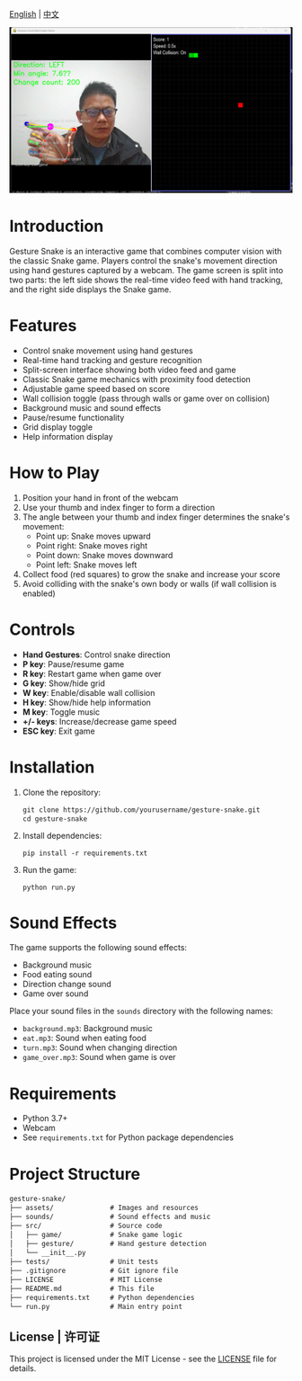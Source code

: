 
[English]() | [中文](README.md)

<img src="assets/gensture-snake.png" alt="游戏演示" width="800"/>

# Introduction

Gesture Snake is an interactive game that combines computer vision with the classic Snake game. Players control the snake's movement direction using hand gestures captured by a webcam. The game screen is split into two parts: the left side shows the real-time video feed with hand tracking, and the right side displays the Snake game.

# Features

- Control snake movement using hand gestures
- Real-time hand tracking and gesture recognition
- Split-screen interface showing both video feed and game
- Classic Snake game mechanics with proximity food detection
- Adjustable game speed based on score
- Wall collision toggle (pass through walls or game over on collision)
- Background music and sound effects
- Pause/resume functionality
- Grid display toggle
- Help information display

# How to Play

1. Position your hand in front of the webcam
2. Use your thumb and index finger to form a direction
3. The angle between your thumb and index finger determines the snake's movement:
   - Point up: Snake moves upward
   - Point right: Snake moves right
   - Point down: Snake moves downward
   - Point left: Snake moves left
4. Collect food (red squares) to grow the snake and increase your score
5. Avoid colliding with the snake's own body or walls (if wall collision is enabled)

# Controls

- **Hand Gestures**: Control snake direction
- **P key**: Pause/resume game
- **R key**: Restart game when game over
- **G key**: Show/hide grid
- **W key**: Enable/disable wall collision
- **H key**: Show/hide help information
- **M key**: Toggle music
- **+/- keys**: Increase/decrease game speed
- **ESC key**: Exit game

# Installation

1. Clone the repository:
   ```
   git clone https://github.com/yourusername/gesture-snake.git
   cd gesture-snake
   ```

2. Install dependencies:
   ```
   pip install -r requirements.txt
   ```

3. Run the game:
   ```
   python run.py
   ```

# Sound Effects

The game supports the following sound effects:
- Background music
- Food eating sound
- Direction change sound
- Game over sound

Place your sound files in the `sounds` directory with the following names:
- `background.mp3`: Background music
- `eat.mp3`: Sound when eating food
- `turn.mp3`: Sound when changing direction
- `game_over.mp3`: Sound when game is over

# Requirements

- Python 3.7+
- Webcam
- See `requirements.txt` for Python package dependencies

# Project Structure

```
gesture-snake/
├── assets/              # Images and resources
├── sounds/              # Sound effects and music
├── src/                 # Source code
│   ├── game/            # Snake game logic
│   ├── gesture/         # Hand gesture detection
│   └── __init__.py
├── tests/               # Unit tests
├── .gitignore           # Git ignore file
├── LICENSE              # MIT License
├── README.md            # This file
├── requirements.txt     # Python dependencies
└── run.py               # Main entry point
```


## License | 许可证

This project is licensed under the MIT License - see the [LICENSE](LICENSE) file for details.